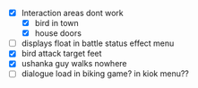 - [x] Interaction areas dont work
	- [x] bird in town
	- [x] house doors
- [ ] displays float in battle status effect menu
- [x] bird attack target feet
- [x] ushanka guy walks nowhere
- [ ] dialogue load in biking game? in kiok menu??